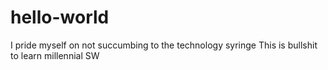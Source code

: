# hello-world
I pride myself on not succumbing to the technology syringe
This is bullshit to learn millennial SW
